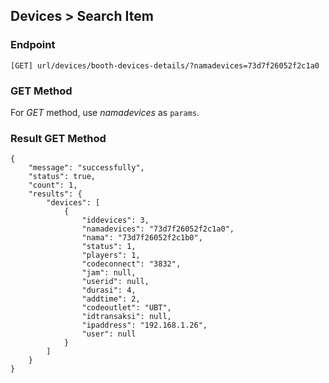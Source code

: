 ## Devices > Search Item

### Endpoint
````
[GET] url/devices/booth-devices-details/?namadevices=73d7f26052f2c1a0
````

### GET Method
For *GET* method, use *namadevices* as ``params``.

### Result GET Method
````
{
    "message": "successfully",
    "status": true,
    "count": 1,
    "results": {
        "devices": [
            {
                "iddevices": 3,
                "namadevices": "73d7f26052f2c1a0",
                "nama": "73d7f26052f2c1b0",
                "status": 1,
                "players": 1,
                "codeconnect": "3832",
                "jam": null,
                "userid": null,
                "durasi": 4,
                "addtime": 2,
                "codeoutlet": "UBT",
                "idtransaksi": null,
                "ipaddress": "192.168.1.26",
                "user": null
            }
        ]
    }
}
````